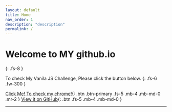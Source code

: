 ```yaml
---
layout: default
title: Home
nav_order: 1
description: "description"
permalink: /
---
```


# Welcome to  MY github.io
{: .fs-8 }

To check My Vanila JS Challenge, Please click the button below.
{: .fs-6 .fw-300 }

[Click Me! To check my chrome!](./nomad_js/index.html){: .btn .btn-primary .fs-5 .mb-4 .mb-md-0 .mr-2 } [View it on GitHub](https://github.com/just-the-docs/just-the-docs){: .btn .fs-5 .mb-4 .mb-md-0 }

---
